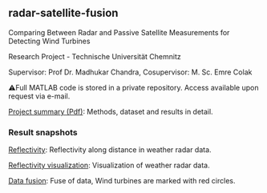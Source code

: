 ## radar-satellite-fusion

Comparing Between Radar and Passive Satellite Measurements for Detecting Wind Turbines

Research Project - Technische Universität Chemnitz

Supervisor: Prof Dr. Madhukar Chandra, Cosupervisor: M. Sc. Emre Colak

⚠️Full MATLAB code is stored in a private repository. Access available upon request via e-mail.

[Project summary (Pdf)](docs/project-summary.pdf): Methods, dataset and results in detail.

### Result snapshots 

[Reflectivity](docs/results/Reflectivity.jpg): Reflectivity along distance in weather radar data.

[Reflectivity visualization](docs/results/Reflectivity-visualization.jpg): Visualization of weather radar data.

[Data fusion](docs/results/Data-fusion.jpg): Fuse of data, Wind turbines are marked with red circles.
